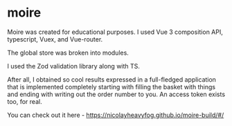 # moire

Moire was created for educational purposes. I used Vue 3 composition API, typescript, Vuex, and Vue-router.

The global store was broken into modules.

I used the Zod validation library along with TS.

After all, I obtained so cool results expressed in a full-fledged application that is implemented completely starting with filling the basket with things and ending with writing out the order number to you. An access token exists too, for real.

You can check out it here - https://nicolayheavyfog.github.io/moire-build/#/
